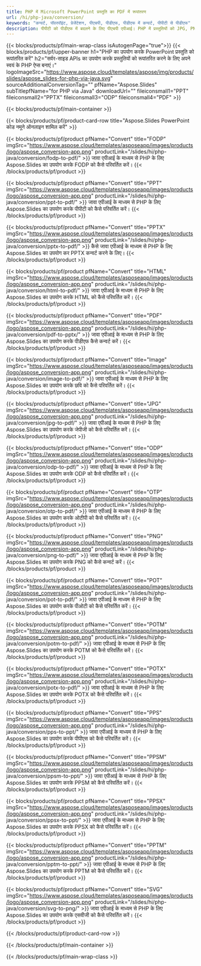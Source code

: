 ```yaml
---
title: PHP में Microsoft PowerPoint प्रस्तुति का PDF में रूपांतरण
url: /hi/php-java/conversion/
keywords: "कन्वर्ट, पॉवरपॉइंट, प्रेजेंटेशन, पीएचपी, पीडीएफ, पीडीएफ में कन्वर्ट, पीपीटी से पीडीएफ"
description: पीपीटी को पीडीएफ में बदलने के लिए पीएचपी एपीआई। PHP में प्रस्तुतियों को JPG, PNG और अन्य स्वरूपों में कनवर्ट करें।
---
```


{{< blocks/products/pf/main-wrap-class isAutogenPage="true">}}
{{< blocks/products/pf/upper-banner h1="PHP का उपयोग करके PowerPoint प्रस्तुति को रूपांतरित करें" h2="सर्वर-साइड APIs का उपयोग करके प्रस्तुतियों को रूपांतरित करने के लिए अपने स्वयं के PHP ऐप्स बनाएं।" logoImageSrc="https://www.aspose.cloud/templates/aspose/img/products/slides/aspose_slides-for-php-via-java.svg" sourceAdditionalConversionTag="" pfName="Aspose.Slides" subTitlepfName="for PHP via Java" downloadUrl="" fileiconsmall1="PPT" fileiconsmall2="PPTX" fileiconsmall3="ODP" fileiconsmall4="PDF" >}}

{{< blocks/products/pf/main-container >}}

{{< blocks/products/pf/product-card-row title="Aspose.Slides PowerPoint कोड नमूने ऑनलाइन शामिल करें" >}}

{{< blocks/products/pf/product pfName="Convert" title="FODP" imgSrc="https://www.aspose.cloud/templates/asposeapp/images/products/logo/aspose_conversion-app.png" productLink="/slides/hi/php-java/conversion/fodp-to-pdf/" >}}
जावा एपीआई के माध्यम से PHP के लिए Aspose.Slides का उपयोग करके FODP को कैसे परिवर्तित करें।
{{< /blocks/products/pf/product >}}

{{< blocks/products/pf/product pfName="Convert" title="PPT" imgSrc="https://www.aspose.cloud/templates/asposeapp/images/products/logo/aspose_conversion-app.png" productLink="/slides/hi/php-java/conversion/ppt-to-pdf/" >}}
जावा एपीआई के माध्यम से PHP के लिए Aspose.Slides का उपयोग करके पीपीटी को कैसे परिवर्तित करें।
{{< /blocks/products/pf/product >}}

{{< blocks/products/pf/product pfName="Convert" title="PPTX" imgSrc="https://www.aspose.cloud/templates/asposeapp/images/products/logo/aspose_conversion-app.png" productLink="/slides/hi/php-java/conversion/pptx-to-pdf/" >}}
कैसे जावा एपीआई के माध्यम से PHP के लिए Aspose.Slides का उपयोग कर PPTX कन्वर्ट करने के लिए।
{{< /blocks/products/pf/product >}}

{{< blocks/products/pf/product pfName="Convert" title="HTML" imgSrc="https://www.aspose.cloud/templates/asposeapp/images/products/logo/aspose_conversion-app.png" productLink="/slides/hi/php-java/conversion/html-to-pdf/" >}}
जावा एपीआई के माध्यम से PHP के लिए Aspose.Slides का उपयोग करके HTML को कैसे परिवर्तित करें।
{{< /blocks/products/pf/product >}}

{{< blocks/products/pf/product pfName="Convert" title="PDF" imgSrc="https://www.aspose.cloud/templates/asposeapp/images/products/logo/aspose_conversion-app.png" productLink="/slides/hi/php-java/conversion/pdf-to-pptx/" >}}
जावा एपीआई के माध्यम से PHP के लिए Aspose.Slides का उपयोग करके पीडीएफ कैसे कन्वर्ट करें।
{{< /blocks/products/pf/product >}}

{{< blocks/products/pf/product pfName="Convert" title="Image" imgSrc="https://www.aspose.cloud/templates/asposeapp/images/products/logo/aspose_conversion-app.png" productLink="/slides/hi/php-java/conversion/image-to-pdf/" >}}
जावा एपीआई के माध्यम से PHP के लिए Aspose.Slides का उपयोग करके छवि को कैसे परिवर्तित करें।
{{< /blocks/products/pf/product >}}

{{< blocks/products/pf/product pfName="Convert" title="JPG" imgSrc="https://www.aspose.cloud/templates/asposeapp/images/products/logo/aspose_conversion-app.png" productLink="/slides/hi/php-java/conversion/jpg-to-pdf/" >}}
जावा एपीआई के माध्यम से PHP के लिए Aspose.Slides का उपयोग करके जेपीजी को कैसे परिवर्तित करें।
{{< /blocks/products/pf/product >}}

{{< blocks/products/pf/product pfName="Convert" title="ODP" imgSrc="https://www.aspose.cloud/templates/asposeapp/images/products/logo/aspose_conversion-app.png" productLink="/slides/hi/php-java/conversion/odp-to-pdf/" >}}
जावा एपीआई के माध्यम से PHP के लिए Aspose.Slides का उपयोग करके ODP को कैसे परिवर्तित करें।
{{< /blocks/products/pf/product >}}

{{< blocks/products/pf/product pfName="Convert" title="OTP" imgSrc="https://www.aspose.cloud/templates/asposeapp/images/products/logo/aspose_conversion-app.png" productLink="/slides/hi/php-java/conversion/otp-to-pdf/" >}}
जावा एपीआई के माध्यम से PHP के लिए Aspose.Slides का उपयोग करके ओटीपी को कैसे परिवर्तित करें।
{{< /blocks/products/pf/product >}}

{{< blocks/products/pf/product pfName="Convert" title="PNG" imgSrc="https://www.aspose.cloud/templates/asposeapp/images/products/logo/aspose_conversion-app.png" productLink="/slides/hi/php-java/conversion/png-to-pdf/" >}}
जावा एपीआई के माध्यम से PHP के लिए Aspose.Slides का उपयोग करके PNG को कैसे कन्वर्ट करें।
{{< /blocks/products/pf/product >}}

{{< blocks/products/pf/product pfName="Convert" title="POT" imgSrc="https://www.aspose.cloud/templates/asposeapp/images/products/logo/aspose_conversion-app.png" productLink="/slides/hi/php-java/conversion/pot-to-pdf/" >}}
जावा एपीआई के माध्यम से PHP के लिए Aspose.Slides का उपयोग करके पीओटी को कैसे परिवर्तित करें।
{{< /blocks/products/pf/product >}}

{{< blocks/products/pf/product pfName="Convert" title="POTM" imgSrc="https://www.aspose.cloud/templates/asposeapp/images/products/logo/aspose_conversion-app.png" productLink="/slides/hi/php-java/conversion/potm-to-pdf/" >}}
जावा एपीआई के माध्यम से PHP के लिए Aspose.Slides का उपयोग करके POTM को कैसे परिवर्तित करें।
{{< /blocks/products/pf/product >}}

{{< blocks/products/pf/product pfName="Convert" title="POTX" imgSrc="https://www.aspose.cloud/templates/asposeapp/images/products/logo/aspose_conversion-app.png" productLink="/slides/hi/php-java/conversion/potx-to-pdf/" >}}
जावा एपीआई के माध्यम से PHP के लिए Aspose.Slides का उपयोग करके POTX को कैसे परिवर्तित करें।
{{< /blocks/products/pf/product >}}

{{< blocks/products/pf/product pfName="Convert" title="PPS" imgSrc="https://www.aspose.cloud/templates/asposeapp/images/products/logo/aspose_conversion-app.png" productLink="/slides/hi/php-java/conversion/pps-to-ppt/" >}}
जावा एपीआई के माध्यम से PHP के लिए Aspose.Slides का उपयोग करके पीपीएस को कैसे परिवर्तित करें।
{{< /blocks/products/pf/product >}}

{{< blocks/products/pf/product pfName="Convert" title="PPSM" imgSrc="https://www.aspose.cloud/templates/asposeapp/images/products/logo/aspose_conversion-app.png" productLink="/slides/hi/php-java/conversion/ppsm-to-ppt/" >}}
जावा एपीआई के माध्यम से PHP के लिए Aspose.Slides का उपयोग करके PPSM को कैसे परिवर्तित करें।
{{< /blocks/products/pf/product >}}

{{< blocks/products/pf/product pfName="Convert" title="PPSX" imgSrc="https://www.aspose.cloud/templates/asposeapp/images/products/logo/aspose_conversion-app.png" productLink="/slides/hi/php-java/conversion/ppsx-to-ppt/" >}}
जावा एपीआई के माध्यम से PHP के लिए Aspose.Slides का उपयोग करके PPSX को कैसे परिवर्तित करें।
{{< /blocks/products/pf/product >}}

{{< blocks/products/pf/product pfName="Convert" title="PPTM" imgSrc="https://www.aspose.cloud/templates/asposeapp/images/products/logo/aspose_conversion-app.png" productLink="/slides/hi/php-java/conversion/pptm-to-ppt/" >}}
जावा एपीआई के माध्यम से PHP के लिए Aspose.Slides का उपयोग करके PPTM को कैसे परिवर्तित करें।
{{< /blocks/products/pf/product >}}

{{< blocks/products/pf/product pfName="Convert" title="SVG" imgSrc="https://www.aspose.cloud/templates/asposeapp/images/products/logo/aspose_conversion-app.png" productLink="/slides/hi/php-java/conversion/svg-to-png/" >}}
जावा एपीआई के माध्यम से PHP के लिए Aspose.Slides का उपयोग करके एसवीजी को कैसे परिवर्तित करें।
{{< /blocks/products/pf/product >}}

{{< /blocks/products/pf/product-card-row >}}

{{< /blocks/products/pf/main-container >}}
    
{{< /blocks/products/pf/main-wrap-class >}}